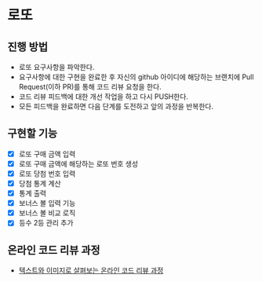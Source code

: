 # 로또
## 진행 방법
* 로또 요구사항을 파악한다.
* 요구사항에 대한 구현을 완료한 후 자신의 github 아이디에 해당하는 브랜치에 Pull Request(이하 PR)를 통해 코드 리뷰 요청을 한다.
* 코드 리뷰 피드백에 대한 개선 작업을 하고 다시 PUSH한다.
* 모든 피드백을 완료하면 다음 단계를 도전하고 앞의 과정을 반복한다.

## 구현할 기능
- [x] 로또 구매 금액 입력
- [x] 로또 구매 금액에 해당하는 로또 번호 생성
- [x] 로또 당첨 번호 입력
- [x] 당첨 통계 계산
- [x] 통계 출력
- [x] 보너스 볼 입력 기능
- [x] 보너스 볼 비교 로직
- [x] 등수 2등 관리 추가

## 온라인 코드 리뷰 과정
* [텍스트와 이미지로 살펴보는 온라인 코드 리뷰 과정](https://github.com/next-step/nextstep-docs/tree/master/codereview)